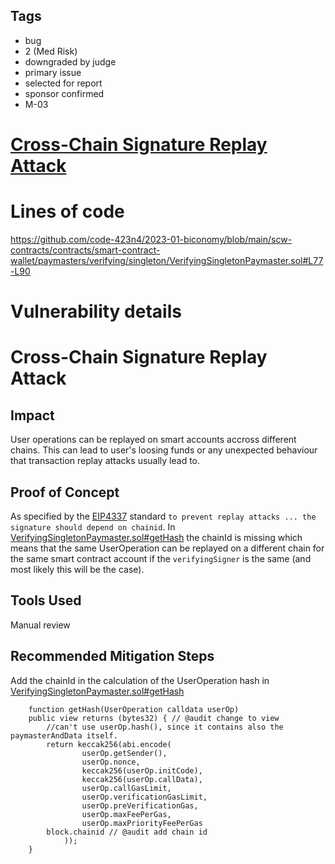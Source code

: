 ## Tags

- bug
- 2 (Med Risk)
- downgraded by judge
- primary issue
- selected for report
- sponsor confirmed
- M-03

# [Cross-Chain Signature Replay Attack](https://github.com/code-423n4/2023-01-biconomy-findings/issues/466) 

# Lines of code

https://github.com/code-423n4/2023-01-biconomy/blob/main/scw-contracts/contracts/smart-contract-wallet/paymasters/verifying/singleton/VerifyingSingletonPaymaster.sol#L77-L90


# Vulnerability details

# Cross-Chain Signature Replay Attack

## Impact
User operations can be replayed on smart accounts accross different chains. This can lead to user's loosing funds or any unexpected behaviour that transaction replay attacks usually lead to.

## Proof of Concept
As specified by the [EIP4337](https://eips.ethereum.org/EIPS/eip-4337) standard `to prevent replay attacks ... the signature should depend on chainid`. In [VerifyingSingletonPaymaster.sol#getHash](https://github.com/code-423n4/2023-01-biconomy/blob/main/scw-contracts/contracts/smart-contract-wallet/paymasters/verifying/singleton/VerifyingSingletonPaymaster.sol#L77-L90) the chainId is missing which means that the same UserOperation can be replayed on a different chain for the same smart contract account if the `verifyingSigner` is the same (and most likely this will be the case).

## Tools Used
Manual review

## Recommended Mitigation Steps
Add the chainId in the calculation of the UserOperation hash in [VerifyingSingletonPaymaster.sol#getHash](https://github.com/code-423n4/2023-01-biconomy/blob/main/scw-contracts/contracts/smart-contract-wallet/paymasters/verifying/singleton/VerifyingSingletonPaymaster.sol#L77-L90)

```
    function getHash(UserOperation calldata userOp)
    public view returns (bytes32) { // @audit change to view
        //can't use userOp.hash(), since it contains also the paymasterAndData itself.
        return keccak256(abi.encode(
                userOp.getSender(),
                userOp.nonce,
                keccak256(userOp.initCode),
                keccak256(userOp.callData),
                userOp.callGasLimit,
                userOp.verificationGasLimit,
                userOp.preVerificationGas,
                userOp.maxFeePerGas,
                userOp.maxPriorityFeePerGas
		block.chainid // @audit add chain id
            ));
    }
```